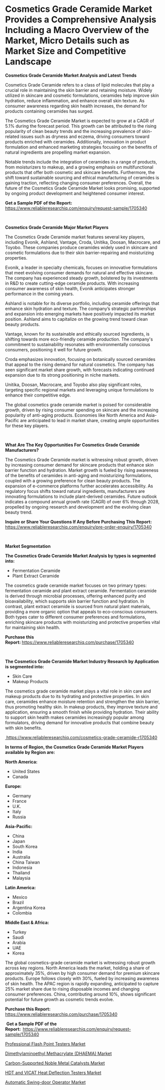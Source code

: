 <p><h1>Cosmetics Grade Ceramide Market Provides a Comprehensive Analysis Including a Macro Overview of the Market, Micro Details such as Market Size and Competitive Landscape</h1></p><p><strong>Cosmetics Grade Ceramide Market Analysis and Latest Trends</strong></p>
<p><p>Cosmetics Grade Ceramide refers to a class of lipid molecules that play a crucial role in maintaining the skin barrier and retaining moisture. Widely utilized in skincare and cosmetic formulations, ceramides help improve skin hydration, reduce inflammation, and enhance overall skin texture. As consumer awareness regarding skin health increases, the demand for products containing ceramides has surged.</p><p>The Cosmetics Grade Ceramide Market is expected to grow at a CAGR of 5.1% during the forecast period. This growth can be attributed to the rising popularity of clean beauty trends and the increasing prevalence of skin-related issues such as dryness and eczema, driving consumers toward products enriched with ceramides. Additionally, innovation in product formulation and enhanced marketing strategies focusing on the benefits of natural ingredients are propelling market expansion.</p><p>Notable trends include the integration of ceramides in a range of products, from moisturizers to makeup, and a growing emphasis on multifunctional products that offer both cosmetic and skincare benefits. Furthermore, the shift toward sustainable sourcing and ethical manufacturing of ceramides is gaining traction, reflecting changing consumer preferences. Overall, the future of the Cosmetics Grade Ceramide Market looks promising, supported by ongoing product development and heightened consumer interest.</p></p>
<p><strong>Get a Sample PDF of the Report:&nbsp;</strong> <a href="https://www.reliableresearchiq.com/enquiry/request-sample/1705340?utm_campaign=1088&utm_medium=2&utm_source=Github&utm_content=ia&utm_term=21102024&utm_id=cosmetics-grade-ceramide">https://www.reliableresearchiq.com/enquiry/request-sample/1705340</a></p>
<p>&nbsp;</p>
<p><strong>Cosmetics Grade Ceramide Major Market Players</strong></p>
<p><p>The Cosmetics Grade Ceramide market features several key players, including Evonik, Ashland, Vantage, Croda, Unitika, Doosan, Macrocare, and Toyobo. These companies produce ceramides widely used in skincare and cosmetic formulations due to their skin barrier-repairing and moisturizing properties. </p><p>Evonik, a leader in specialty chemicals, focuses on innovative formulations that meet evolving consumer demands for natural and effective skincare. The company has experienced steady growth, bolstered by its investments in R&D to create cutting-edge ceramide products. With increasing consumer awareness of skin health, Evonik anticipates stronger performance in the coming years.</p><p>Ashland is notable for its diverse portfolio, including ceramide offerings that enhance skin hydration and texture. The company’s strategic partnerships and expansion into emerging markets have positively impacted its market position. Ashland aims to capitalize on the growing trend toward clean beauty products.</p><p>Vantage, known for its sustainable and ethically sourced ingredients, is shifting towards more eco-friendly ceramide production. The company's commitment to sustainability resonates with environmentally conscious consumers, positioning it well for future growth.</p><p>Croda emphasizes innovation, focusing on botanically sourced ceramides that appeal to the rising demand for natural cosmetics. The company has seen significant market share growth, with forecasts indicating continued expansion due to its strong positioning in niche markets.</p><p>Unitika, Doosan, Macrocare, and Toyobo also play significant roles, targeting specific regional markets and leveraging unique formulations to enhance their competitive edge. </p><p>The global cosmetics grade ceramide market is poised for considerable growth, driven by rising consumer spending on skincare and the increasing popularity of anti-aging products. Economies like North America and Asia-Pacific are anticipated to lead in market share, creating ample opportunities for these key players.</p></p>
<p>&nbsp;</p>
<p><strong>What Are The Key Opportunities For Cosmetics Grade Ceramide Manufacturers?</strong></p>
<p><p>The Cosmetics Grade Ceramide market is witnessing robust growth, driven by increasing consumer demand for skincare products that enhance skin barrier function and hydration. Market growth is fueled by rising awareness of the benefits of ceramides in anti-aging and moisturizing formulations, coupled with a growing preference for clean beauty products. The expansion of e-commerce platforms further accelerates accessibility. As regulatory focus shifts toward natural ingredients, manufacturers are innovating formulations to include plant-derived ceramides. Future outlook indicates a compound annual growth rate (CAGR) of over 6% through 2028, propelled by ongoing research and development and the evolving clean beauty trend.</p></p>
<p><strong>Inquire or Share Your Questions If Any Before Purchasing This Report:</strong> <a href="https://www.reliableresearchiq.com/enquiry/pre-order-enquiry/1705340?utm_campaign=1088&utm_medium=2&utm_source=Github&utm_content=ia&utm_term=21102024&utm_id=cosmetics-grade-ceramide">https://www.reliableresearchiq.com/enquiry/pre-order-enquiry/1705340</a></p>
<p>&nbsp;</p>
<p><strong>Market Segmentation</strong></p>
<p><strong>The Cosmetics Grade Ceramide Market Analysis by types is segmented into:</strong></p>
<p><ul><li>Fermentation Ceramide</li><li>Plant Extract Ceramide</li></ul></p>
<p><p>The cosmetics grade ceramide market focuses on two primary types: fermentation ceramide and plant extract ceramide. Fermentation ceramide is derived through microbial processes, offering enhanced purity and bioavailability, which supports skin barrier function and hydration. In contrast, plant extract ceramide is sourced from natural plant materials, providing a more organic option that appeals to eco-conscious consumers. Both types cater to different consumer preferences and formulations, enriching skincare products with moisturizing and protective properties vital for maintaining skin health.</p></p>
<p><strong>Purchase this Report:&nbsp;</strong><a href="https://www.reliableresearchiq.com/purchase/1705340?utm_campaign=1088&utm_medium=2&utm_source=Github&utm_content=ia&utm_term=21102024&utm_id=cosmetics-grade-ceramide">https://www.reliableresearchiq.com/purchase/1705340</a></p>
<p>&nbsp;</p>
<p><strong>The Cosmetics Grade Ceramide Market Industry Research by Application is segmented into:</strong></p>
<p><ul><li>Skin Care</li><li>Makeup Products</li></ul></p>
<p><p>The cosmetics grade ceramide market plays a vital role in skin care and makeup products due to its hydrating and protective properties. In skin care, ceramides enhance moisture retention and strengthen the skin barrier, thus promoting healthy skin. In makeup products, they improve texture and application, ensuring a smooth finish while providing hydration. Their ability to support skin health makes ceramides increasingly popular among formulators, driving demand for innovative products that combine beauty with skin benefits.</p></p>
<p><a href="https://www.reliableresearchiq.com/cosmetics-grade-ceramide-r1705340?utm_campaign=1088&utm_medium=2&utm_source=Github&utm_content=ia&utm_term=21102024&utm_id=cosmetics-grade-ceramide">&nbsp;https://www.reliableresearchiq.com/cosmetics-grade-ceramide-r1705340</a></p>
<p><strong>In terms of Region, the Cosmetics Grade Ceramide Market Players available by Region are:</strong></p>
<p>
    <p> <strong> North America: </strong>
        <ul>
            <li>United States</li>
            <li>Canada</li>
        </ul>
        </p> 
    <p> <strong> Europe: </strong>
        <ul>
            <li>Germany</li>
            <li>France</li>
            <li>U.K.</li>
            <li>Italy</li>
            <li>Russia</li>
        </ul>
        </p> 
    <p> <strong> Asia-Pacific: </strong>
        <ul>
            <li>China</li>
            <li>Japan</li>
            <li>South Korea</li>
            <li>India</li>
            <li>Australia</li>
            <li>China Taiwan</li>
            <li>Indonesia</li>
            <li>Thailand</li>
            <li>Malaysia</li>
        </ul>
        </p> 
    <p> <strong> Latin America: </strong>
        <ul>
            <li>Mexico</li>
            <li>Brazil</li>
            <li>Argentina Korea</li>
            <li>Colombia</li>
        </ul>
        </p> 
    <p> <strong> Middle East & Africa: </strong>
        <ul>
            <li>Turkey</li>
            <li>Saudi</li>
            <li>Arabia</li>
            <li>UAE</li>
            <li>Korea</li>
        </ul>
    </p>
    </p>
<p><p>The global cosmetics-grade ceramide market is witnessing robust growth across key regions. North America leads the market, holding a share of approximately 35%, driven by high consumer demand for premium skincare products. Europe follows closely with 30%, fueled by increasing awareness of skin health. The APAC region is rapidly expanding, anticipated to capture 25% market share due to rising disposable incomes and changing consumer preferences. China, contributing around 10%, shows significant potential for future growth as cosmetic trends evolve.</p></p>
<p><strong>Purchase this Report: </strong><a href="https://www.reliableresearchiq.com/purchase/1705340?utm_campaign=1088&utm_medium=2&utm_source=Github&utm_content=ia&utm_term=21102024&utm_id=cosmetics-grade-ceramide">https://www.reliableresearchiq.com/purchase/1705340</a></p>
<p>&nbsp;<strong>Get a Sample PDF of the Report:&nbsp;&nbsp;</strong><a href="https://www.reliableresearchiq.com/enquiry/request-sample/1705340?utm_campaign=1088&utm_medium=2&utm_source=Github&utm_content=ia&utm_term=21102024&utm_id=cosmetics-grade-ceramide">https://www.reliableresearchiq.com/enquiry/request-sample/1705340</a></p>
<p><strong></strong></p>
<p><p><a href="https://www.linkedin.com/pulse/trends-global-professional-flash-point-testers-market-forecast-awvaf?utm_campaign=1088&utm_medium=2&utm_source=Github&utm_content=ia&utm_term=21102024&utm_id=cosmetics-grade-ceramide">Professional Flash Point Testers Market</a></p><p><a href="https://github.com/Annahawkins697/Market-Research-Report-List-1/blob/main/dimethylaminoethyl-methacrylate-dhaema-market.md?utm_campaign=1088&utm_medium=2&utm_source=Github&utm_content=ia&utm_term=21102024&utm_id=cosmetics-grade-ceramide">Dimethylaminoethyl Methacrylate (DHAEMA) Market</a></p><p><a href="https://github.com/MCGEE-CRANECaitlyn/Market-Research-Report-List-1/blob/main/carbon-supported-noble-metal-catalysts-market.md?utm_campaign=1088&utm_medium=2&utm_source=Github&utm_content=ia&utm_term=21102024&utm_id=cosmetics-grade-ceramide">Carbon-Supported Noble Metal Catalysts Market</a></p><p><a href="https://www.linkedin.com/pulse/emerging-trends-hdt-vicat-heat-deflection-testers-market-88blf?utm_campaign=1088&utm_medium=2&utm_source=Github&utm_content=ia&utm_term=21102024&utm_id=cosmetics-grade-ceramide">HDT and VICAT Heat Deflection Testers Market</a></p><p><a href="https://www.linkedin.com/pulse/global-automatic-swing-door-operator-market-share-growth-opportunities-jayyf?utm_campaign=1088&utm_medium=2&utm_source=Github&utm_content=ia&utm_term=21102024&utm_id=cosmetics-grade-ceramide">Automatic Swing-door Operator Market</a></p></p>